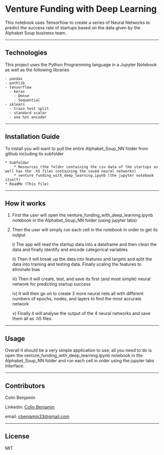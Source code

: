 # Venture Funding with Deep Learning

This notebook uses Tensorflow to create a series of Neural Networks to predict the success rate of startups based on the data given by the Alphabet Soup business team.

---

## Technologies

This project uses the Python Programming language in a Jupyter Notebook as well as the following libraries
    
    - pandas
    - pathlib
    - tensorflow
      - keras
        - Dense
        - Sequential
    - sklearn
      - train test split
      - standard scaler
      - one hot encoder


---

## Installation Guide

To install you will want to pull the entire Alphabet_Soup_NN folder from github including its subfolder
    
    * Subfolder
        * Resources (the folder containing the csv data of the startups as well has the .h5 files containing the saved neural networks)
        * venture_funding_with_deep_learning.ipynb (the jupyter notebook itself)
    * ReadMe (This file)


---

## How it works

1) First the user will open the venture_funding_with_deep_learning.ipynb notebook in the Alphabet_Soup_NN folder (using jupyter labs)
2) Then the user will simply run each cell in the notebook in order to get its output

    i) The app will read the startup data into a dataframe and then clean the data and finally identify and encode categorical variables
    
    
    ii) Then it will break up the data into features and targets and split the data into training and testing data. Finally scaling the features to eliminate bias

    
    iii) Then it will create, test, and save its first (and most simple) neural network for predicting startup success
    
    
    iv) It will then go on to create 3 more neural nets all with different numbers of epochs, nodes, and layers to find the most accurate network
    
    
    v) Finally it will analyse the output of the 4 neural networks and save them all as .h5 files.
    





---

## Usage

Overall it should be a very simple application to use, all you need to do is open the venture_funding_with_deep_learning.ipynb notebook in the Alphabet_Soup_NN folder and run each cell in order using the jupyter labs interface.


---

## Contributors

Colin Benjamin

Linkedin: [Colin Benjamin](https://www.linkedin.com/in/colinbenjamin/)
    
email: cbenjamin33@gmail.com

---

## License

MIT
